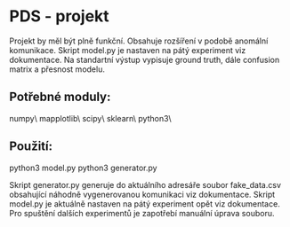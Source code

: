<h1>PDS - projekt</h1>
Projekt by měl být plně funkční. Obsahuje rozšíření v podobě anomální komunikace. Skript model.py je nastaven na pátý experiment viz dokumentace. Na standartní výstup vypisuje ground truth, dále confusion matrix a přesnost modelu. 
<h2>Potřebné moduly:</h2>
numpy\
mapplotlib\
scipy\
sklearn\
python3\

<h2>Použití:</h2>
python3 model.py
python3 generator.py

Skript generator.py generuje do aktuálního adresáře soubor fake_data.csv obsahující náhodně vygenerovanou komunikaci viz dokumentace.
Skript model.py je aktuálně nastaven na pátý experiment opět viz dokumentace. Pro spuštění dalších experimentů je zapotřebí manuální úprava souboru.
